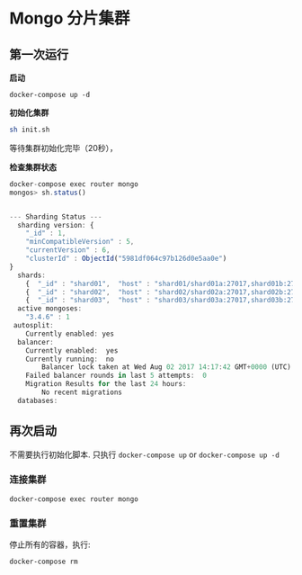 # Mongo 分片集群

## 第一次运行

**启动**

```text
docker-compose up -d
```

**初始化集群**

```sh
sh init.sh
```

等待集群初始化完毕（20秒），

**检查集群状态**

```js
docker-compose exec router mongo
mongos> sh.status()


--- Sharding Status ---
  sharding version: {
	"_id" : 1,
	"minCompatibleVersion" : 5,
	"currentVersion" : 6,
	"clusterId" : ObjectId("5981df064c97b126d0e5aa0e")
}
  shards:
	{  "_id" : "shard01",  "host" : "shard01/shard01a:27017,shard01b:27017",  "state" : 1 }
	{  "_id" : "shard02",  "host" : "shard02/shard02a:27017,shard02b:27017",  "state" : 1 }
	{  "_id" : "shard03",  "host" : "shard03/shard03a:27017,shard03b:27017",  "state" : 1 }
  active mongoses:
	"3.4.6" : 1
 autosplit:
	Currently enabled: yes
  balancer:
	Currently enabled:  yes
	Currently running:  no
		Balancer lock taken at Wed Aug 02 2017 14:17:42 GMT+0000 (UTC) by ConfigServer:Balancer
	Failed balancer rounds in last 5 attempts:  0
	Migration Results for the last 24 hours:
		No recent migrations
  databases:
```

## 再次启动

不需要执行初始化脚本. 只执行 `docker-compose up` or `docker-compose up -d`

### 连接集群

```
docker-compose exec router mongo
```

### 重置集群

停止所有的容器，执行:

```
docker-compose rm
```